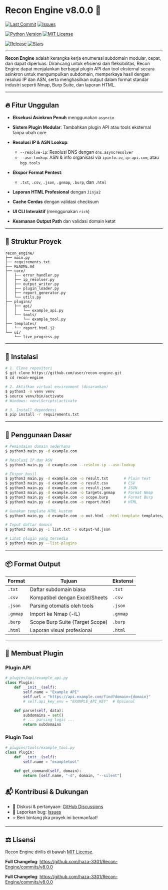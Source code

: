 # Recon Engine v8.0.0 🚀 

[![Last Commit](https://img.shields.io/github/last-commit/haza-3301/Recon-Engine)](https://github.com/haza-3301/Recon-Engine/commits/main) [![Issues](https://img.shields.io/github/issues/haza-3301/Recon-Engine)](https://github.com/haza-3301/Recon-Engine/issues)

[![Python Version](https://img.shields.io/badge/Python-3.8%2B-blue)](https://www.python.org/downloads/) [![MIT License](https://img.shields.io/badge/License-MIT-green.svg)](https://opensource.org/licenses/MIT) 

[![Release](https://img.shields.io/github/v/release/haza-3301/Recon-Engine?color=orange)](https://github.com/haza-3301/Recon-Engine/releases) [![Stars](https://img.shields.io/github/stars/haza-3301/Recon-Engine?style=social)](https://github.com/haza-3301/Recon-Engine)

&#x20;&#x20;

---

**Recon Engine** adalah kerangka kerja enumerasi subdomain modular, cepat, dan dapat diperluas. Dirancang untuk efisiensi dan fleksibilitas, Recon Engine dapat menjalankan berbagai plugin API dan tool eksternal secara asinkron untuk mengumpulkan subdomain, memperkaya hasil dengan resolusi IP dan ASN, serta menghasilkan output dalam format standar industri seperti Nmap, Burp Suite, dan laporan HTML.

---

## 🔥 Fitur Unggulan

* **Eksekusi Asinkron Penuh** menggunakan `asyncio`
* **Sistem Plugin Modular**: Tambahkan plugin API atau tools eksternal tanpa ubah core
* **Resolusi IP & ASN Lookup**:

  * `--resolve-ip`: Resolusi DNS dengan `dns.asyncresolver`
  * `--asn-lookup`: ASN & info organisasi via `ipinfo.io`, `ip-api.com`, atau `bgp.tools`
* **Ekspor Format Pentest**:

  * `.txt`, `.csv`, `.json`, `.gnmap`, `.burp`, dan `.html`
* **Laporan HTML Profesional** dengan `Jinja2`
* **Cache Cerdas** dengan validasi checksum
* **UI CLI Interaktif** (menggunakan `rich`)
* **Keamanan Output Path** dan validasi domain ketat

---

## 📁 Struktur Proyek

```
recon_engine/
├── main.py
├── requirements.txt
├── README.md
├── core/
│   ├── error_handler.py
│   ├── ip_resolver.py
│   ├── output_writer.py
│   ├── plugin_loader.py
│   ├── report_generator.py
│   └── utils.py
├── plugins/
│   ├── api/
│   │   └── example_api.py
│   └── tools/
│       └── example_tool.py
├── templates/
│   └── report.html.j2
└── ui/
    └── live_progress.py
```

---

## 🚀 Instalasi

```bash
# 1. Clone repositori
$ git clone https://github.com/user/recon-engine.git
$ cd recon-engine

# 2. Aktifkan virtual environment (disarankan)
$ python3 -m venv venv
$ source venv/bin/activate
# Windows: venv\Scripts\activate

# 3. Install dependensi
$ pip install -r requirements.txt
```

---

## 🔧 Penggunaan Dasar

```bash
# Pemindaian domain sederhana
$ python3 main.py -d example.com

# Resolusi IP dan ASN
$ python3 main.py -d example.com --resolve-ip --asn-lookup

# Ekspor hasil
$ python3 main.py -d example.com -o result.txt       # Plain text
$ python3 main.py -d example.com -o result.csv       # CSV
$ python3 main.py -d example.com -o result.json      # JSON
$ python3 main.py -d example.com -o targets.gnmap    # Format Nmap
$ python3 main.py -d example.com -o scope.burp       # Format Burp
$ python3 main.py -d example.com -o report.html      # HTML

# Gunakan template HTML kustom
$ python3 main.py -d example.com -o out.html --html-template templates/report.html.j2

# Input daftar domain
$ python3 main.py -i list.txt -o output-%d.json

# Lihat plugin yang tersedia
$ python3 main.py --list-plugins
```

---

## 📦 Format Output

| Format   | Tujuan                          | Ekstensi |
| -------- | ------------------------------- | -------- |
| `.txt`   | Daftar subdomain biasa          | `.txt`   |
| `.csv`   | Kompatibel dengan Excel/Sheets  | `.csv`   |
| `.json`  | Parsing otomatis oleh tools     | `.json`  |
| `.gnmap` | Import ke Nmap (-iL)            | `.gnmap` |
| `.burp`  | Scope Burp Suite (Target Scope) | `.burp`  |
| `.html`  | Laporan visual profesional      | `.html`  |

---

## 🔌 Membuat Plugin

### Plugin API

```python
# plugins/api/example_api.py
class Plugin:
    def __init__(self):
        self.name = "Example API"
        self.url = "https://api.example.com/find?domain={domain}"
        # self.api_key_env = "EXAMPLE_API_KEY"  # Opsional

    def parse(self, data):
        subdomains = set()
        # ... parsing logic ...
        return subdomains
```

### Plugin Tool

```python
# plugins/tools/example_tool.py
class Plugin:
    def __init__(self):
        self.name = "exampletool"

    def get_command(self, domain):
        return [self.name, "-d", domain, "--silent"]
```

## 📬 Kontribusi & Dukungan

* 💬 Diskusi & pertanyaan: [GitHub Discussions](https://github.com/user/recon-engine/discussions)
* 🐛 Laporkan bug: [Issues](https://github.com/user/recon-engine/issues)
* ⭐ Beri bintang jika proyek ini bermanfaat!

---

## ⚖️ Lisensi

Recon Engine dirilis di bawah [MIT License](LICENSE).

**Full Changelog**: https://github.com/haza-3301/Recon-Engine/commits/v8.0.0

**Full Changelog**: https://github.com/haza-3301/Recon-Engine/commits/v8.0.0
